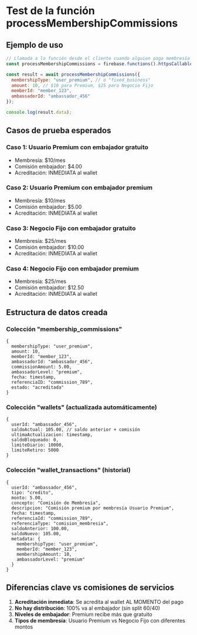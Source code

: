 # Test de la función processMembershipCommissions

## Ejemplo de uso

```javascript
// Llamada a la función desde el cliente cuando alguien paga membresía
const processMembershipCommissions = firebase.functions().httpsCallable('processMembershipCommissions');

const result = await processMembershipCommissions({
  membershipType: "user_premium", // o "fixed_business"
  amount: 10, // $10 para Premium, $25 para Negocio Fijo
  memberId: "member_123",
  ambassadorId: "ambassador_456"
});

console.log(result.data);
```

## Casos de prueba esperados

### Caso 1: Usuario Premium con embajador gratuito
- Membresía: $10/mes
- Comisión embajador: $4.00
- Acreditación: INMEDIATA al wallet

### Caso 2: Usuario Premium con embajador premium
- Membresía: $10/mes  
- Comisión embajador: $5.00
- Acreditación: INMEDIATA al wallet

### Caso 3: Negocio Fijo con embajador gratuito
- Membresía: $25/mes
- Comisión embajador: $10.00
- Acreditación: INMEDIATA al wallet

### Caso 4: Negocio Fijo con embajador premium
- Membresía: $25/mes
- Comisión embajador: $12.50
- Acreditación: INMEDIATA al wallet

## Estructura de datos creada

### Colección "membership_commissions"
```firestore
{
  membershipType: "user_premium",
  amount: 10,
  memberId: "member_123",
  ambassadorId: "ambassador_456",
  commissionAmount: 5.00,
  ambassadorLevel: "premium",
  fecha: timestamp,
  referenciaID: "commission_789",
  estado: "acreditada"
}
```

### Colección "wallets" (actualizada automáticamente)
```firestore
{
  userId: "ambassador_456",
  saldoActual: 105.00, // saldo anterior + comisión
  ultimaActualizacion: timestamp,
  saldoBloqueado: 0,
  limiteDiario: 10000,
  limiteRetiro: 5000
}
```

### Colección "wallet_transactions" (historial)
```firestore
{
  userId: "ambassador_456",
  tipo: "credito",
  monto: 5.00,
  concepto: "Comisión de Membresía",
  descripcion: "Comisión premium por membresía Usuario Premium",
  fecha: timestamp,
  referenciaId: "commission_789",
  referenciaType: "comision_membresia",
  saldoAnterior: 100.00,
  saldoNuevo: 105.00,
  metadata: {
    membershipType: "user_premium",
    memberId: "member_123",
    membershipAmount: 10,
    ambassadorLevel: "premium"
  }
}
```

## Diferencias clave vs comisiones de servicios

1. **Acreditación inmediata**: Se acredita al wallet AL MOMENTO del pago
2. **No hay distribución**: 100% va al embajador (sin split 60/40)
3. **Niveles de embajador**: Premium recibe más que gratuito
4. **Tipos de membresía**: Usuario Premium vs Negocio Fijo con diferentes montos